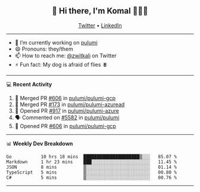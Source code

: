 <h2 align="center"> 👋 Hi there, I'm Komal 🧑🏾‍💻 </h2>
<p align="center">
    <a href="https://twitter.com/zwitkali">Twitter</a> •
    <a href="https://www.linkedin.com/in/komal-ali/">LinkedIn</a>
</p>

--------

- 🔭 I’m currently working on [pulumi](https://github.com/pulumi/pulumi)
- 😄 Pronouns: they/them
- 📫 How to reach me: [@zwitkali](https://twitter.com/zwitkali) on Twitter
- ⚡ Fun fact: My dog is afraid of flies 🪰

--------
💻 **Recent Activity**

<!--START_SECTION:activity-->
1. 🎉 Merged PR [#606](https://github.com/pulumi/pulumi-gcp/pull/606) in [pulumi/pulumi-gcp](https://github.com/pulumi/pulumi-gcp)
2. 🎉 Merged PR [#173](https://github.com/pulumi/pulumi-azuread/pull/173) in [pulumi/pulumi-azuread](https://github.com/pulumi/pulumi-azuread)
3. 💪 Opened PR [#917](https://github.com/pulumi/pulumi-azure/pull/917) in [pulumi/pulumi-azure](https://github.com/pulumi/pulumi-azure)
4. 🗣 Commented on [#5582](https://github.com/pulumi/pulumi/issues/5582) in [pulumi/pulumi](https://github.com/pulumi/pulumi)
5. 💪 Opened PR [#606](https://github.com/pulumi/pulumi-gcp/pull/606) in [pulumi/pulumi-gcp](https://github.com/pulumi/pulumi-gcp)
<!--END_SECTION:activity-->

--------

📊 **Weekly Dev Breakdown**
<!--START_SECTION:waka-->
```text
Go           10 hrs 18 mins  █████████████████████▒░░░   85.07 % 
Markdown     1 hr 23 mins    ███░░░░░░░░░░░░░░░░░░░░░░   11.45 % 
JSON         8 mins          ▒░░░░░░░░░░░░░░░░░░░░░░░░   01.14 % 
TypeScript   5 mins          ▒░░░░░░░░░░░░░░░░░░░░░░░░   00.80 % 
C#           5 mins          ▒░░░░░░░░░░░░░░░░░░░░░░░░   00.76 % 
```
<!--END_SECTION:waka-->

--------